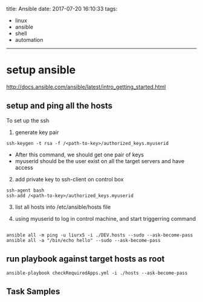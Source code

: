 title: Ansible
date: 2017-07-20 16:10:33
tags:
- linux
- ansible
- shell
- automation
---

# setup ansible

http://docs.ansible.com/ansible/latest/intro_getting_started.html

## setup and ping all the hosts

To set up the ssh

1) generate key pair

 ```shell
ssh-keygen -t rsa -f /<path-to-key>/authorized_keys.myuserid
```
 * After this command, we should get one pair of keys
 * myuserid should be the user exist on all the target servers and have access

2) add private key to ssh-client on control box

 ```shell
ssh-agent bash
ssh-add /<path-to-key>/authorized_keys.myuserid
```

3) list all hosts into /etc/ansible/hosts file

4) using myuserid to log in control machine, and start triggerring command

 ```shell

ansible all -m ping -u liurx5 -i ./DEV.hosts --sudo --ask-become-pass
ansible all -a "/bin/echo hello" --sudo --ask-become-pass
```

## run playbook against target hosts as root

 ```shell
ansible-playbook checkRequiredApps.yml -i ./hosts --ask-become-pass
```

## Task Samples
